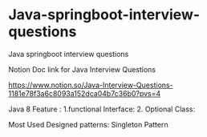 # Java-springboot-interview-questions
Java springboot interview questions


Notion Doc link for Java Interview Questions

https://www.notion.so/Java-Interview-Questions-1181e78f3a6c8093a152dca04b7c36b0?pvs=4

Java 8 Feature :
1.functional Interface:
2. Optional Class:


Most Used Designed patterns:
   Singleton Pattern

